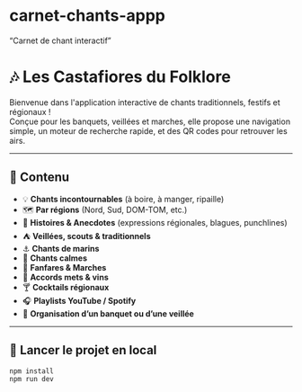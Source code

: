 # carnet-chants-appp
“Carnet de chant interactif”
# 🎶 Les Castafiores du Folklore

Bienvenue dans l'application interactive de chants traditionnels, festifs et régionaux !  
Conçue pour les banquets, veillées et marches, elle propose une navigation simple, un moteur de recherche rapide, et des QR codes pour retrouver les airs.

---

## 💾 Contenu

- 💡 **Chants incontournables** (à boire, à manger, ripaille)
- 🗺️ **Par régions** (Nord, Sud, DOM-TOM, etc.)
- 📖 **Histoires & Anecdotes** (expressions régionales, blagues, punchlines)
- ⛺ **Veillées, scouts & traditionnels**
- ⚓ **Chants de marins**
- 🌙 **Chants calmes**
- 🎺 **Fanfares & Marches**
- 🍷 **Accords mets & vins**
- 🍸 **Cocktails régionaux**
- 🎧 **Playlists YouTube / Spotify**
- 🔧 **Organisation d’un banquet ou d’une veillée**

---

## 🚀 Lancer le projet en local

```bash
npm install
npm run dev
